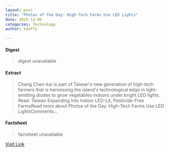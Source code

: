 ```yaml
---
layout: post
title: "Photos of the Day: High-Tech Farms Use LED Lights"
date: 2015-12-09
categories: Technology
author: kduffy

---
```



#### Digest
>digest unavailable

#### Extract
>Chang Chen-kai is part of Taiwan's new generation of high-tech farmers that is harnessing the island's technological edge in light-emitting diodes to grow vegetables indoors under bright LED lights. Read: Taiwan Expanding Into Indoor LED-Lit, Pesticide-Free FarmsRead more about Photos of the Day: High-Tech Farms Use LED LightsComments...

#### Factsheet
>factsheet unavailable

[Visit Link](http://www.pddnet.com/news/2015/04/photos-day-high-tech-farms-use-led-lights)


